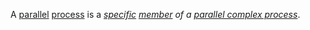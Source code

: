 A [parallel](https://github.com/gcassel/Modular-Organization-Terminology/blob/master/terms/parallel.md) [process](https://github.com/gcassel/Modular-Organization-Terminology/blob/master/terms/process.md) is a *[specific](https://github.com/gcassel/Modular-Organization-Terminology/blob/master/terms/specific.md) [member](https://github.com/gcassel/Modular-Organization-Terminology/blob/master/terms/member.md) of a [parallel complex process](https://github.com/gcassel/Modular-Organization-Terminology/blob/master/compound-terms/parallel-complex-process.md)*.
